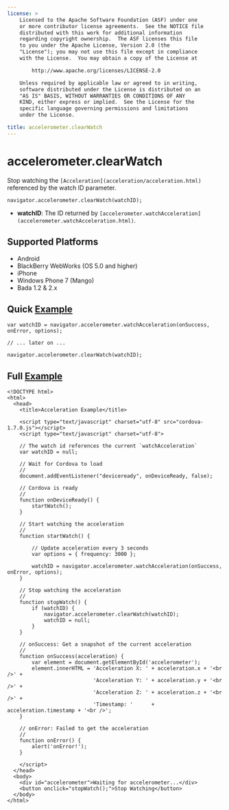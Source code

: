 ```yaml
---
license: >
    Licensed to the Apache Software Foundation (ASF) under one
    or more contributor license agreements.  See the NOTICE file
    distributed with this work for additional information
    regarding copyright ownership.  The ASF licenses this file
    to you under the Apache License, Version 2.0 (the
    "License"); you may not use this file except in compliance
    with the License.  You may obtain a copy of the License at

        http://www.apache.org/licenses/LICENSE-2.0

    Unless required by applicable law or agreed to in writing,
    software distributed under the License is distributed on an
    "AS IS" BASIS, WITHOUT WARRANTIES OR CONDITIONS OF ANY
    KIND, either express or implied.  See the License for the
    specific language governing permissions and limitations
    under the License.

title: accelerometer.clearWatch
---
```


accelerometer.clearWatch
========================

Stop watching the `[Acceleration](acceleration/acceleration.html)` referenced by the watch ID parameter.

    navigator.accelerometer.clearWatch(watchID);

- __watchID__: The ID returned by `[accelerometer.watchAcceleration](accelerometer.watchAcceleration.html)`.

Supported Platforms
-------------------

- Android
- BlackBerry WebWorks (OS 5.0 and higher)
- iPhone
- Windows Phone 7 (Mango)
- Bada 1.2 & 2.x

Quick [Example](../storage/storage.opendatabase.html)
-------------

    var watchID = navigator.accelerometer.watchAcceleration(onSuccess, onError, options);
    
    // ... later on ...
    
    navigator.accelerometer.clearWatch(watchID);
    
Full [Example](../storage/storage.opendatabase.html)
------------

    <!DOCTYPE html>
    <html>
      <head>
        <title>Acceleration Example</title>

        <script type="text/javascript" charset="utf-8" src="cordova-1.7.0.js"></script>
        <script type="text/javascript" charset="utf-8">

        // The watch id references the current `watchAcceleration`
        var watchID = null;
        
        // Wait for Cordova to load
        //
        document.addEventListener("deviceready", onDeviceReady, false);

        // Cordova is ready
        //
        function onDeviceReady() {
            startWatch();
        }

        // Start watching the acceleration
        //
        function startWatch() {
            
            // Update acceleration every 3 seconds
            var options = { frequency: 3000 };
            
            watchID = navigator.accelerometer.watchAcceleration(onSuccess, onError, options);
        }
        
        // Stop watching the acceleration
        //
        function stopWatch() {
            if (watchID) {
                navigator.accelerometer.clearWatch(watchID);
                watchID = null;
            }
        }
		    
        // onSuccess: Get a snapshot of the current acceleration
        //
        function onSuccess(acceleration) {
            var element = document.getElementById('accelerometer');
            element.innerHTML = 'Acceleration X: ' + acceleration.x + '<br />' +
                                'Acceleration Y: ' + acceleration.y + '<br />' +
                                'Acceleration Z: ' + acceleration.z + '<br />' + 
                                'Timestamp: '      + acceleration.timestamp + '<br />';
        }

        // onError: Failed to get the acceleration
        //
        function onError() {
            alert('onError!');
        }

        </script>
      </head>
      <body>
        <div id="accelerometer">Waiting for accelerometer...</div>
		<button onclick="stopWatch();">Stop Watching</button>
      </body>
    </html>
